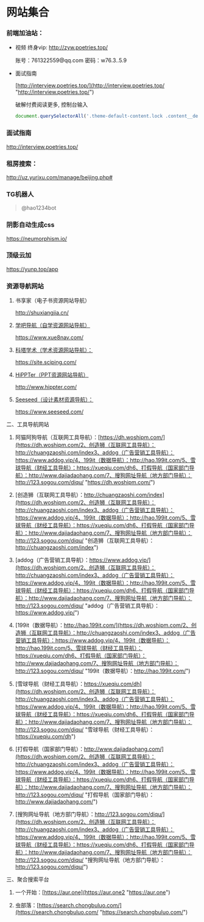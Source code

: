 # 网站集合





### 前端加油站：

*   视频 终身vip:  [http://zyw.poetries.top/ ](http://zyw.poetries.top/账号：761322559@qq.comw76.3..5.9 "http://zyw.poetries.top/ ")

    账号：761322559\@qq.com 密码：w76.3..5.9

*   面试指南

    [http://interview.poetries.top/](http://interview.poetries.top/ "http://interview.poetries.top/") &#x20;

    破解付费阅读更多, 控制台输入

    ```javascript
    document.querySelectorAll('.theme-default-content.lock .content__default > *').forEach(i => i.style.display = 'block')
    ```



### 面试指南

<http://interview.poetries.top/>

### 租房搜索：&#x20;

<http://uz.yurixu.com/manage/beijing.php#>

### TG机器人

> &#x20;@hao1234bot

### 阴影自动生成css

<https://neumorphism.io/>

### 顶级云加

<https://yunp.top/app>

### 资源导航网站

1.  书享家（电子书资源网站导航）

    <http://shuxiangjia.cn/>

2.  [学吧导航（自学资源网站导航）](http://shuxiangjia.cn/2、学吧导航（自学资源网站导航）：https://www.xue8nav.com/3、科塔学术（学术资源网站导航）：https://site.sciping.com/4、HiPPTer（PPT资源网站导航）：http://www.hippter.com/5、Seeseed（设计素材资源导航）：https://www.seeseed.com/ "学吧导航（自学资源网站导航）")

    <https://www.xue8nav.com/>

3.  [科塔学术（学术资源网站导航）：](http://shuxiangjia.cn/2、学吧导航（自学资源网站导航）：https://www.xue8nav.com/3、科塔学术（学术资源网站导航）：https://site.sciping.com/4、HiPPTer（PPT资源网站导航）：http://www.hippter.com/5、Seeseed（设计素材资源导航）：https://www.seeseed.com/ "科塔学术（学术资源网站导航）：")

    <https://site.sciping.com/>

4.  [HiPPTer（PPT资源网站导航）](http://shuxiangjia.cn/2、学吧导航（自学资源网站导航）：https://www.xue8nav.com/3、科塔学术（学术资源网站导航）：https://site.sciping.com/4、HiPPTer（PPT资源网站导航）：http://www.hippter.com/5、Seeseed（设计素材资源导航）：https://www.seeseed.com/ "HiPPTer（PPT资源网站导航）")

    <http://www.hippter.com/>

5.  [Seeseed（设计素材资源导航）：](http://shuxiangjia.cn/2、学吧导航（自学资源网站导航）：https://www.xue8nav.com/3、科塔学术（学术资源网站导航）：https://site.sciping.com/4、HiPPTer（PPT资源网站导航）：http://www.hippter.com/5、Seeseed（设计素材资源导航）：https://www.seeseed.com/ "Seeseed（设计素材资源导航）：")

    <https://www.seeseed.com/>

二、工具导航网站

1.  阿猫阿狗导航（互联网工具导航）：[https://dh.woshipm.com/](https://dh.woshipm.com/2、创造狮（互联网工具导航）：http://chuangzaoshi.com/index3、addog（广告营销工具导航）：https://www.addog.vip/4、199it（数据导航）：http://hao.199it.com/5、雪球导航（财经工具导航）：https://xueqiu.com/dh6、打假导航（国家部门导航）：http://www.dajiadaohang.com/7、搜狗网址导航（地方部门导航）：http://123.sogou.com/diqu/ "https://dh.woshipm.com/")

2.  [创造狮（互联网工具导航）：http://chuangzaoshi.com/index](https://dh.woshipm.com/2、创造狮（互联网工具导航）：http://chuangzaoshi.com/index3、addog（广告营销工具导航）：https://www.addog.vip/4、199it（数据导航）：http://hao.199it.com/5、雪球导航（财经工具导航）：https://xueqiu.com/dh6、打假导航（国家部门导航）：http://www.dajiadaohang.com/7、搜狗网址导航（地方部门导航）：http://123.sogou.com/diqu/ "创造狮（互联网工具导航）：http://chuangzaoshi.com/index")

3.  [addog（广告营销工具导航）：https://www.addog.vip/](https://dh.woshipm.com/2、创造狮（互联网工具导航）：http://chuangzaoshi.com/index3、addog（广告营销工具导航）：https://www.addog.vip/4、199it（数据导航）：http://hao.199it.com/5、雪球导航（财经工具导航）：https://xueqiu.com/dh6、打假导航（国家部门导航）：http://www.dajiadaohang.com/7、搜狗网址导航（地方部门导航）：http://123.sogou.com/diqu/ "addog（广告营销工具导航）：https://www.addog.vip/")

4.  [199it（数据导航）：http://hao.199it.com/](https://dh.woshipm.com/2、创造狮（互联网工具导航）：http://chuangzaoshi.com/index3、addog（广告营销工具导航）：https://www.addog.vip/4、199it（数据导航）：http://hao.199it.com/5、雪球导航（财经工具导航）：https://xueqiu.com/dh6、打假导航（国家部门导航）：http://www.dajiadaohang.com/7、搜狗网址导航（地方部门导航）：http://123.sogou.com/diqu/ "199it（数据导航）：http://hao.199it.com/")

5.  [雪球导航（财经工具导航）：https://xueqiu.com/dh](https://dh.woshipm.com/2、创造狮（互联网工具导航）：http://chuangzaoshi.com/index3、addog（广告营销工具导航）：https://www.addog.vip/4、199it（数据导航）：http://hao.199it.com/5、雪球导航（财经工具导航）：https://xueqiu.com/dh6、打假导航（国家部门导航）：http://www.dajiadaohang.com/7、搜狗网址导航（地方部门导航）：http://123.sogou.com/diqu/ "雪球导航（财经工具导航）：https://xueqiu.com/dh")

6.  [打假导航（国家部门导航）：http://www.dajiadaohang.com/](https://dh.woshipm.com/2、创造狮（互联网工具导航）：http://chuangzaoshi.com/index3、addog（广告营销工具导航）：https://www.addog.vip/4、199it（数据导航）：http://hao.199it.com/5、雪球导航（财经工具导航）：https://xueqiu.com/dh6、打假导航（国家部门导航）：http://www.dajiadaohang.com/7、搜狗网址导航（地方部门导航）：http://123.sogou.com/diqu/ "打假导航（国家部门导航）：http://www.dajiadaohang.com/")

7.  [搜狗网址导航（地方部门导航）：http://123.sogou.com/diqu/](https://dh.woshipm.com/2、创造狮（互联网工具导航）：http://chuangzaoshi.com/index3、addog（广告营销工具导航）：https://www.addog.vip/4、199it（数据导航）：http://hao.199it.com/5、雪球导航（财经工具导航）：https://xueqiu.com/dh6、打假导航（国家部门导航）：http://www.dajiadaohang.com/7、搜狗网址导航（地方部门导航）：http://123.sogou.com/diqu/ "搜狗网址导航（地方部门导航）：http://123.sogou.com/diqu/") &#x20;

三、聚合搜索平台

1.  一个开始：[https://aur.one](https://aur.one2 "https://aur.one")

2.  虫部落：[https://search.chongbuluo.com/](https://search.chongbuluo.com/ "https://search.chongbuluo.com/")
